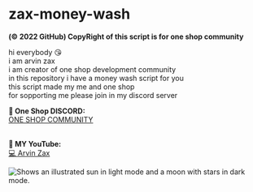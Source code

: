 # zax-money-wash

**(© 2022 GitHub) CopyRight of this script is for one shop community**

hi everybody 😘<br>
i am arvin zax<br>
i am creator of one shop development community<br>
in this repository i have a money wash script for you<br>
this script made my me and one shop<br>
for sopporting me please join in my discord server<br>

**🥰 One Shop DISCORD:**<br>
<a href="https://discord.gg/9HumDzMusA">ONE SHOP COMMUNITY</a>

<br>**🥰 MY YouTube:**<br>
<a href="https://www.youtube.com/channel/UCHnEg3BOzfvjxA91js8uzRA">💻 Arvin Zax</a>

<picture>
  <source media="(prefers-color-scheme: dark)" srcset="https://cdn.discordapp.com/attachments/1025068853622997084/1042052307048730634/unknown.png">
  <source media="(prefers-color-scheme: light)" srcset="https://cdn.discordapp.com/attachments/1025068853622997084/1042052307048730634/unknown.png">
  <img alt="Shows an illustrated sun in light mode and a moon with stars in dark mode." src="https://cdn.discordapp.com/attachments/1025068853622997084/1042052307048730634/unknown.png">
</picture>
